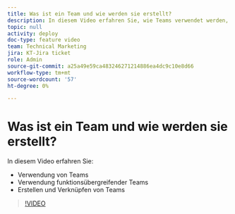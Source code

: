 ```yaml
---
title: Was ist ein Team und wie werden sie erstellt?
description: In diesem Video erfahren Sie, wie Teams verwendet werden, wie funktionsübergreifende Teams verwendet werden und wie Teams erstellt werden.
topic: null
activity: deploy
doc-type: feature video
team: Technical Marketing
jira: KT-Jira ticket
role: Admin
source-git-commit: a25a49e59ca483246271214886ea4dc9c10e8d66
workflow-type: tm+mt
source-wordcount: '57'
ht-degree: 0%

---
```


# Was ist ein Team und wie werden sie erstellt?

In diesem Video erfahren Sie:

* Verwendung von Teams
* Verwendung funktionsübergreifender Teams
* Erstellen und Verknüpfen von Teams

>[!VIDEO](https://video.tv.adobe.com/v/335071/?quality=12&learn=on)
